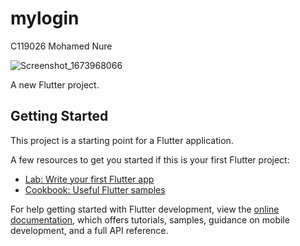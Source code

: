 # mylogin


C119026
Mohamed Nure

![Screenshot_1673968066](https://user-images.githubusercontent.com/99583384/213012834-db952d3f-3310-4875-b27d-7b5fd28b6049.png)



A new Flutter project.

## Getting Started

This project is a starting point for a Flutter application.

A few resources to get you started if this is your first Flutter project:

- [Lab: Write your first Flutter app](https://docs.flutter.dev/get-started/codelab)
- [Cookbook: Useful Flutter samples](https://docs.flutter.dev/cookbook)

For help getting started with Flutter development, view the
[online documentation](https://docs.flutter.dev/), which offers tutorials,
samples, guidance on mobile development, and a full API reference.
